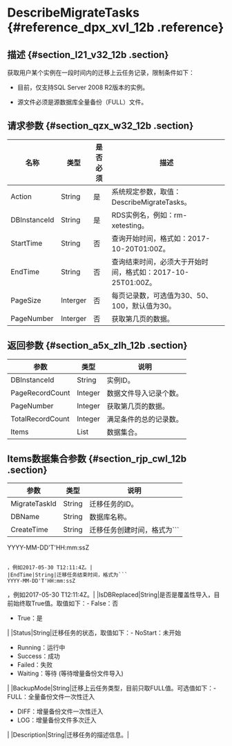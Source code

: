 # DescribeMigrateTasks {#reference_dpx_xvl_12b .reference}

## 描述 {#section_l21_v32_12b .section}

获取用户某个实例在一段时间内的迁移上云任务记录，限制条件如下：

-   目前，仅支持SQL Server 2008 R2版本的实例。

-   源文件必须是源数据库全量备份（FULL）文件。


## 请求参数 {#section_qzx_w32_12b .section}

|名称|类型|是否必须|描述|
|--|--|----|--|
|Action|String|是|系统规定参数，取值：DescribeMigrateTasks。|
|DBInstanceId|String|是|RDS实例名，例如：rm-xetesting。|
|StartTime|String|否|查询开始时间，格式如：2017-10-20T01:00Z。|
|EndTime|String|否|查询结束时间，必须大于开始时间，格式如：2017-10-25T01:00Z。|
|PageSize|Interger|否|每页记录数，可选值为30、50、100，默认值为30。|
|PageNumber|Interger|否|获取第几页的数据。|

## 返回参数 {#section_a5x_zlh_12b .section}

|参数|类型|说明|
|--|--|--|
|DBInstanceId|String|实例ID。|
|PageRecordCount|Integer|数据文件导入记录个数。|
|PageNumber|Integer|获取第几页的数据。|
|TotalRecordCount|Integer|满足条件的总的记录数。|
|Items|List|数据集合。|

## Items数据集合参数 {#section_rjp_cwl_12b .section}

|参数|类型|说明|
|--|--|--|
|MigrateTaskId|String|迁移任务的ID。|
|DBName|String|数据库名称。|
|CreateTime|String|迁移任务创建时间，格式为```
YYYY-MM-DD'T'HH:mm:ssZ
```

，例如2017-05-30 T12:11:4Z。|
|EndTime|String|迁移任务结束时间，格式为```
YYYY-MM-DD'T'HH:mm:ssZ
```

，例如2017-05-30 T12:11:4Z。|
|IsDBReplaced|String|是否是覆盖性导入，目前始终取True值。取值如下：-   False：否
-   True：是

|
|Status|String|迁移任务的状态，取值如下：-   NoStart：未开始
-   Running：运行中
-   Success：成功
-   Failed：失败
-   Waiting：等待 \(等待增量备份文件导入\)

|
|BackupMode|String|迁移上云任务类型，目前只取FULL值。可选值如下：-   FULL：全量备份文件一次性迁入
-   DIFF：增量备份文件一次性迁入
-   LOG：增量备份文件多次迁入

|
|Description|String|迁移任务的描述信息。|

